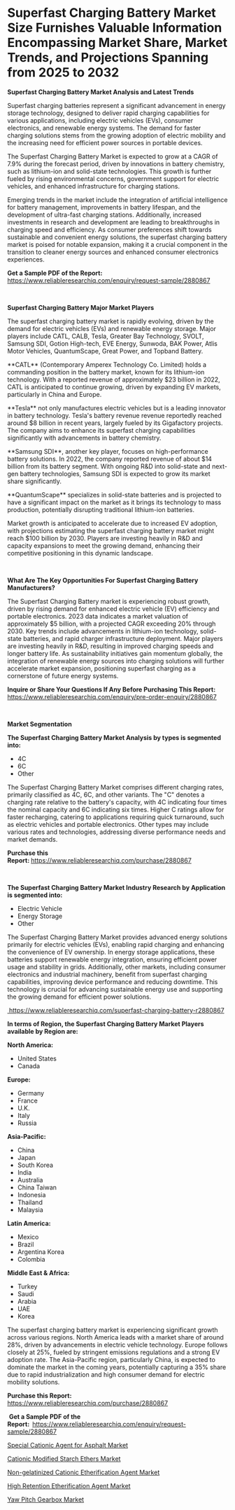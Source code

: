 <p><h1>Superfast Charging Battery Market Size Furnishes Valuable Information Encompassing Market Share, Market Trends, and Projections Spanning from 2025 to 2032</h1></p><p><strong>Superfast Charging Battery Market Analysis and Latest Trends</strong></p>
<p><p>Superfast charging batteries represent a significant advancement in energy storage technology, designed to deliver rapid charging capabilities for various applications, including electric vehicles (EVs), consumer electronics, and renewable energy systems. The demand for faster charging solutions stems from the growing adoption of electric mobility and the increasing need for efficient power sources in portable devices.</p><p>The Superfast Charging Battery Market is expected to grow at a CAGR of 7.9% during the forecast period, driven by innovations in battery chemistry, such as lithium-ion and solid-state technologies. This growth is further fueled by rising environmental concerns, government support for electric vehicles, and enhanced infrastructure for charging stations. </p><p>Emerging trends in the market include the integration of artificial intelligence for battery management, improvements in battery lifespan, and the development of ultra-fast charging stations. Additionally, increased investments in research and development are leading to breakthroughs in charging speed and efficiency. As consumer preferences shift towards sustainable and convenient energy solutions, the superfast charging battery market is poised for notable expansion, making it a crucial component in the transition to cleaner energy sources and enhanced consumer electronics experiences.</p></p>
<p><strong>Get a Sample PDF of the Report:&nbsp;</strong> <a href="https://www.reliableresearchiq.com/enquiry/request-sample/2880867?utm_campaign=1834&utm_medium=2&utm_source=Github&utm_content=ia&utm_term=12032025&utm_id=superfast-charging-battery">https://www.reliableresearchiq.com/enquiry/request-sample/2880867</a></p>
<p>&nbsp;</p>
<p><strong>Superfast Charging Battery Major Market Players</strong></p>
<p><p>The superfast charging battery market is rapidly evolving, driven by the demand for electric vehicles (EVs) and renewable energy storage. Major players include CATL, CALB, Tesla, Greater Bay Technology, SVOLT, Samsung SDI, Gotion High-tech, EVE Energy, Sunwoda, BAK Power, Atlis Motor Vehicles, QuantumScape, Great Power, and Topband Battery.</p><p>**CATL** (Contemporary Amperex Technology Co. Limited) holds a commanding position in the battery market, known for its lithium-ion technology. With a reported revenue of approximately $23 billion in 2022, CATL is anticipated to continue growing, driven by expanding EV markets, particularly in China and Europe.</p><p>**Tesla** not only manufactures electric vehicles but is a leading innovator in battery technology. Tesla's battery revenue revenue reportedly reached around $8 billion in recent years, largely fueled by its Gigafactory projects. The company aims to enhance its superfast charging capabilities significantly with advancements in battery chemistry.</p><p>**Samsung SDI**, another key player, focuses on high-performance battery solutions. In 2022, the company reported revenue of about $14 billion from its battery segment. With ongoing R&D into solid-state and next-gen battery technologies, Samsung SDI is expected to grow its market share significantly.</p><p>**QuantumScape** specializes in solid-state batteries and is projected to have a significant impact on the market as it brings its technology to mass production, potentially disrupting traditional lithium-ion batteries.</p><p>Market growth is anticipated to accelerate due to increased EV adoption, with projections estimating the superfast charging battery market might reach $100 billion by 2030. Players are investing heavily in R&D and capacity expansions to meet the growing demand, enhancing their competitive positioning in this dynamic landscape.</p></p>
<p>&nbsp;</p>
<p><strong>What Are The Key Opportunities For Superfast Charging Battery Manufacturers?</strong></p>
<p><p>The Superfast Charging Battery market is experiencing robust growth, driven by rising demand for enhanced electric vehicle (EV) efficiency and portable electronics. 2023 data indicates a market valuation of approximately $5 billion, with a projected CAGR exceeding 20% through 2030. Key trends include advancements in lithium-ion technology, solid-state batteries, and rapid charger infrastructure deployment. Major players are investing heavily in R&D, resulting in improved charging speeds and longer battery life. As sustainability initiatives gain momentum globally, the integration of renewable energy sources into charging solutions will further accelerate market expansion, positioning superfast charging as a cornerstone of future energy systems.</p></p>
<p><strong>Inquire or Share Your Questions If Any Before Purchasing This Report:</strong> <a href="https://www.reliableresearchiq.com/enquiry/pre-order-enquiry/2880867?utm_campaign=1834&utm_medium=2&utm_source=Github&utm_content=ia&utm_term=12032025&utm_id=superfast-charging-battery">https://www.reliableresearchiq.com/enquiry/pre-order-enquiry/2880867</a></p>
<p>&nbsp;</p>
<p><strong>Market Segmentation</strong></p>
<p><strong>The Superfast Charging Battery Market Analysis by types is segmented into:</strong></p>
<p><ul><li>4C</li><li>6C</li><li>Other</li></ul></p>
<p><p>The Superfast Charging Battery Market comprises different charging rates, primarily classified as 4C, 6C, and other variants. The "C" denotes a charging rate relative to the battery's capacity, with 4C indicating four times the nominal capacity and 6C indicating six times. Higher C ratings allow for faster recharging, catering to applications requiring quick turnaround, such as electric vehicles and portable electronics. Other types may include various rates and technologies, addressing diverse performance needs and market demands.</p></p>
<p><strong>Purchase this Report:&nbsp;</strong><a href="https://www.reliableresearchiq.com/purchase/2880867?utm_campaign=1834&utm_medium=2&utm_source=Github&utm_content=ia&utm_term=12032025&utm_id=superfast-charging-battery">https://www.reliableresearchiq.com/purchase/2880867</a></p>
<p>&nbsp;</p>
<p><strong>The Superfast Charging Battery Market Industry Research by Application is segmented into:</strong></p>
<p><ul><li>Electric Vehicle</li><li>Energy Storage</li><li>Other</li></ul></p>
<p><p>The Superfast Charging Battery Market provides advanced energy solutions primarily for electric vehicles (EVs), enabling rapid charging and enhancing the convenience of EV ownership. In energy storage applications, these batteries support renewable energy integration, ensuring efficient power usage and stability in grids. Additionally, other markets, including consumer electronics and industrial machinery, benefit from superfast charging capabilities, improving device performance and reducing downtime. This technology is crucial for advancing sustainable energy use and supporting the growing demand for efficient power solutions.</p></p>
<p><a href="https://www.reliableresearchiq.com/superfast-charging-battery-r2880867?utm_campaign=1834&utm_medium=2&utm_source=Github&utm_content=ia&utm_term=12032025&utm_id=superfast-charging-battery">&nbsp;https://www.reliableresearchiq.com/superfast-charging-battery-r2880867</a></p>
<p><strong>In terms of Region, the Superfast Charging Battery Market Players available by Region are:</strong></p>
<p>
    <p> <strong> North America: </strong>
        <ul>
            <li>United States</li>
            <li>Canada</li>
        </ul>
        </p> 
    <p> <strong> Europe: </strong>
        <ul>
            <li>Germany</li>
            <li>France</li>
            <li>U.K.</li>
            <li>Italy</li>
            <li>Russia</li>
        </ul>
        </p> 
    <p> <strong> Asia-Pacific: </strong>
        <ul>
            <li>China</li>
            <li>Japan</li>
            <li>South Korea</li>
            <li>India</li>
            <li>Australia</li>
            <li>China Taiwan</li>
            <li>Indonesia</li>
            <li>Thailand</li>
            <li>Malaysia</li>
        </ul>
        </p> 
    <p> <strong> Latin America: </strong>
        <ul>
            <li>Mexico</li>
            <li>Brazil</li>
            <li>Argentina Korea</li>
            <li>Colombia</li>
        </ul>
        </p> 
    <p> <strong> Middle East & Africa: </strong>
        <ul>
            <li>Turkey</li>
            <li>Saudi</li>
            <li>Arabia</li>
            <li>UAE</li>
            <li>Korea</li>
        </ul>
    </p>
    </p>
<p><p>The superfast charging battery market is experiencing significant growth across various regions. North America leads with a market share of around 28%, driven by advancements in electric vehicle technology. Europe follows closely at 25%, fueled by stringent emissions regulations and a strong EV adoption rate. The Asia-Pacific region, particularly China, is expected to dominate the market in the coming years, potentially capturing a 35% share due to rapid industrialization and high consumer demand for electric mobility solutions.</p></p>
<p><strong>Purchase this Report: </strong><a href="https://www.reliableresearchiq.com/purchase/2880867?utm_campaign=1834&utm_medium=2&utm_source=Github&utm_content=ia&utm_term=12032025&utm_id=superfast-charging-battery">https://www.reliableresearchiq.com/purchase/2880867</a></p>
<p>&nbsp;<strong>Get a Sample PDF of the Report:&nbsp;&nbsp;</strong><a href="https://www.reliableresearchiq.com/enquiry/request-sample/2880867?utm_campaign=1834&utm_medium=2&utm_source=Github&utm_content=ia&utm_term=12032025&utm_id=superfast-charging-battery">https://www.reliableresearchiq.com/enquiry/request-sample/2880867</a></p>
<p><strong></strong></p>
<p><p><a href="https://github.com/tahjaylestro/Market-Research-Report-List-1/blob/main/special-cationic-agent-for-asphalt-market.md?utm_campaign=1834&utm_medium=2&utm_source=Github&utm_content=ia&utm_term=12032025&utm_id=superfast-charging-battery">Special Cationic Agent for Asphalt Market</a></p><p><a href="https://github.com/rocicbenton/Market-Research-Report-List-1/blob/main/cationic-modified-starch-ethers-market.md?utm_campaign=1834&utm_medium=2&utm_source=Github&utm_content=ia&utm_term=12032025&utm_id=superfast-charging-battery">Cationic Modified Starch Ethers Market</a></p><p><a href="https://github.com/reeseberro3j/Market-Research-Report-List-1/blob/main/non-gelatinized-cationic-etherification-agent-market.md?utm_campaign=1834&utm_medium=2&utm_source=Github&utm_content=ia&utm_term=12032025&utm_id=superfast-charging-battery">Non-gelatinized Cationic Etherification Agent Market</a></p><p><a href="https://github.com/filinjaic7/Market-Research-Report-List-1/blob/main/high-retention-etherification-agent-market.md?utm_campaign=1834&utm_medium=2&utm_source=Github&utm_content=ia&utm_term=12032025&utm_id=superfast-charging-battery">High Retention Etherification Agent Market</a></p><p><a href="https://github.com/ishikodehira/Market-Research-Report-List-1/blob/main/yaw-pitch-gearbox-market.md?utm_campaign=1834&utm_medium=2&utm_source=Github&utm_content=ia&utm_term=12032025&utm_id=superfast-charging-battery">Yaw Pitch Gearbox Market</a></p></p>